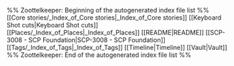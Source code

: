 %% Zoottelkeeper: Beginning of the autogenerated index file list  %%
 [[Core stories/_Index_of_Core stories|_Index_of_Core stories]]
 [[Keyboard Shot cuts|Keyboard Shot cuts]]
 [[Places/_Index_of_Places|_Index_of_Places]]
 [[README|README]]
 [[SCP-3008 - SCP Foundation|SCP-3008 - SCP Foundation]]
 [[Tags/_Index_of_Tags|_Index_of_Tags]]
 [[Timeline|Timeline]]
 [[Vault|Vault]]
%% Zoottelkeeper: End of the autogenerated index file list  %%
